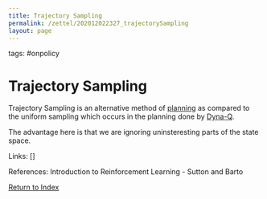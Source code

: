 ```yaml
---
title: Trajectory Sampling
permalink: /zettel/202012022327_trajectorySampling
layout: page
---
```

tags: #onpolicy

# Trajectory Sampling

Trajectory Sampling is an alternative method of [planning](202012012357_rlPlanning) as 
compared to the uniform sampling which occurs in the planning done by [Dyna-Q](202012020018_tabularDynaQ).

The advantage here is that we are ignoring uninsteresting parts of 
the state space.

Links: []

References: Introduction to Reinforcement Learning - Sutton and Barto

[Return to Index](index)